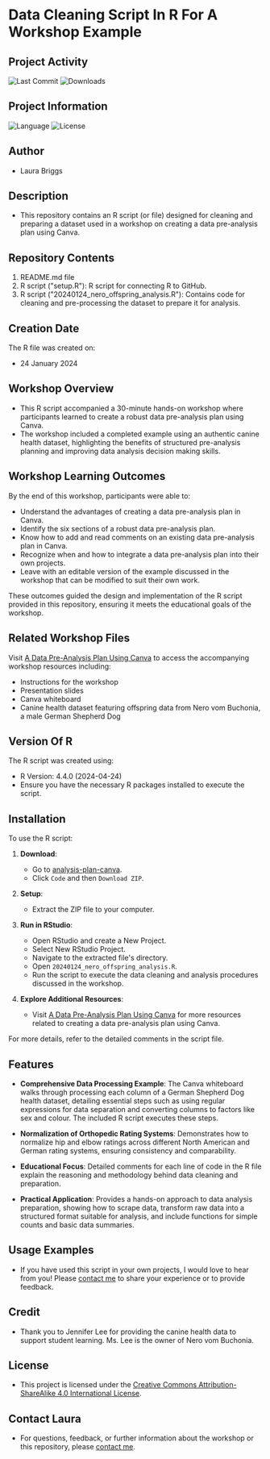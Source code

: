 # Data Cleaning Script In R For A Workshop Example

## Project Activity

![Last Commit](https://img.shields.io/github/last-commit/lebriggs/analysis-plan-canva.svg) <!-- Last Commit -->
![Downloads](https://img.shields.io/github/downloads/lebriggs/analysis-plan-canva/total.svg) <!-- Total Downloads -->

## Project Information

![Language](https://img.shields.io/badge/Language-R-blue.svg) <!-- Language: R -->
![License](https://img.shields.io/badge/License-CC%20BY--SA%204.0-lightgrey.svg) <!-- License: CC BY-SA 4.0 -->

## Author

* Laura Briggs

## Description

* This repository contains an R script (or file) designed for cleaning and preparing a dataset used in a workshop on creating a data pre-analysis plan using Canva.

## Repository Contents

1. README.md file
2. R script ("setup.R"): R script for connecting R to GitHub.
3. R script ("20240124_nero_offspring_analysis.R"): Contains code for cleaning and pre-processing the dataset to prepare it for analysis.

## Creation Date

The R file was created on:
* 24 January 2024

## Workshop Overview

* This R script accompanied a 30-minute hands-on workshop where participants learned to create a robust data pre-analysis plan using Canva. 
* The workshop included a completed example using an authentic canine health dataset, highlighting the benefits of structured pre-analysis planning and improving data analysis decision making skills.

## Workshop Learning Outcomes

By the end of this workshop, participants were able to:

- Understand the advantages of creating a data pre-analysis plan in Canva.
- Identify the six sections of a robust data pre-analysis plan.
- Know how to add and read comments on an existing data pre-analysis plan in Canva.
- Recognize when and how to integrate a data pre-analysis plan into their own projects.
- Leave with an editable version of the example discussed in the workshop that can be modified to suit their own work.

These outcomes guided the design and implementation of the R script provided in this repository, ensuring it meets the educational goals of the workshop.

## Related Workshop Files

Visit [A Data Pre-Analysis Plan Using Canva](https://lebriggs.com/talk/dataplan/) to access the accompanying workshop resources including:

* Instructions for the workshop
* Presentation slides
* Canva whiteboard
* Canine health dataset featuring offspring data from Nero vom Buchonia, a male German Shepherd Dog

## Version Of R

The R script was created using:

* R Version: 4.4.0 (2024-04-24)
* Ensure you have the necessary R packages installed to execute the script.

## Installation

To use the R script:

1. **Download**:
   - Go to [analysis-plan-canva](https://github.com/lebriggs/analysis-plan-canva).
   - Click `Code` and then `Download ZIP`.

2. **Setup**:
   - Extract the ZIP file to your computer.

3. **Run in RStudio**:
   - Open RStudio and create a New Project. 
   - Select New RStudio Project.
   - Navigate to the extracted file's directory.
   - Open `20240124_nero_offspring_analysis.R`.
   - Run the script to execute the data cleaning and analysis procedures discussed in the workshop.

4. **Explore Additional Resources**:
   - Visit [A Data Pre-Analysis Plan Using Canva](https://lebriggs.com/talk/dataplan/) for more resources related to creating a data pre-analysis plan using Canva.

For more details, refer to the detailed comments in the script file.

## Features

- **Comprehensive Data Processing Example**: The Canva whiteboard walks through processing each column of a German Shepherd Dog health dataset, detailing essential steps such as using regular expressions for data separation and converting columns to factors like sex and colour. The included R script executes these steps.

- **Normalization of Orthopedic Rating Systems**: Demonstrates how to normalize hip and elbow ratings across different North American and German rating systems, ensuring consistency and comparability.

- **Educational Focus**: Detailed comments for each line of code in the R file explain the reasoning and methodology behind data cleaning and preparation.

- **Practical Application**: Provides a hands-on approach to data analysis preparation, showing how to scrape data, transform raw data into a structured format suitable for analysis, and include functions for simple counts and basic data summaries.

## Usage Examples

* If you have used this script in your own projects, I would love to hear from you! Please [contact me](https://lebriggs.com/contact/) to share your experience or to provide feedback.

## Credit

* Thank you to Jennifer Lee for providing the canine health data to support student learning. Ms. Lee is the owner of Nero vom Buchonia.

## License

* This project is licensed under the [Creative Commons Attribution-ShareAlike 4.0 International License](https://creativecommons.org/licenses/by-sa/4.0/).

## Contact Laura

* For questions, feedback, or further information about the workshop or this repository, please [contact me](https://lebriggs.com/contact/).

